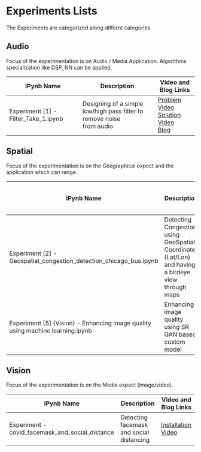 # Experiments Lists

The Experiments are categorized along differnt categories

## Audio
Focus of the experimentation is on Audio / Media Application. Algorithms specialization like DSP, NN can be applied.

	
|IPynb Name | Description | Video and Blog Links
| --- | --- | --- |
| Experiment [1] - Filter_Take_1.ipynb | Designing of a simple low/high pass filter to remove noise <br/>from audio | [Problem Video](https://www.youtube.com/watch?v=U-MvYmPqqaI)<br>[Solution Video](https://www.youtube.com/watch?v=c1WNdHXoeIw)<br/>[Blog](https://pankajr141.wordpress.com/2019/08/08/experiment-audio-solution-noise-removal-from-audio/)|

## Spatial
Focus of the experimentation is on the Geographical expect and the application which can range.

|IPynb Name | Description | Video and Blog Links
| --- | --- | --- |
| Experiment [2] - Geospatial_congestion_detection_chicago_bus.ipynb | Detecting Congestion using GeoSpatial Coordinates (Lat/Lon) and having a birdeye view through maps | [Problem Video](https://www.youtube.com/watch?v=D3QxN_DYwFo)<br>[Solution Video](https://www.youtube.com/watch?v=k9rz-YOJIvE)|
|Experiment [5] {Vision} - Enhancing image quality using machine learning.ipynb| Enhancing image quality using SR GAN based custom model | [Problem Video](https://www.youtube.com/watch?v=8S-ECdl_RHg)


## Vision
Focus of the experimentation is on the Media expect (image/video).

|IPynb Name | Description | Video and Blog Links
| --- | --- | --- |
| Experiment - covid_facemask_and_social_distance | Detecting facemask and social distancing | [Installation Video](https://www.youtube.com/watch?v=4APNCxkw0RU)|


  
